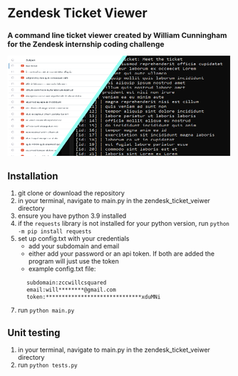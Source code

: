 # Zendesk Ticket Viewer
### A command line ticket viewer created by William Cunningham for the Zendesk internship coding challenge
!["splash image"](splash.png)
## Installation
1. git clone or download the repository
2. in your terminal, navigate to main.py in the zendesk_ticket_veiwer directory
3. ensure you have python 3.9 installed
4. if the `requests` library is not installed for your python version, run `python -m pip install requests`
5. set up config.txt with your credentials
    * add your subdomain and email
    * either add your password or an api token. If both are added the program will just use the token
    * example config.txt file:
```
      subdomain:zccwillcsquared
      email:will********@gmail.com
      token:******************************xduMNi
```
7. run `python main.py`


## Unit testing
1. in your terminal, navigate to main.py in the zendesk_ticket_veiwer directory
2. run `python tests.py`
